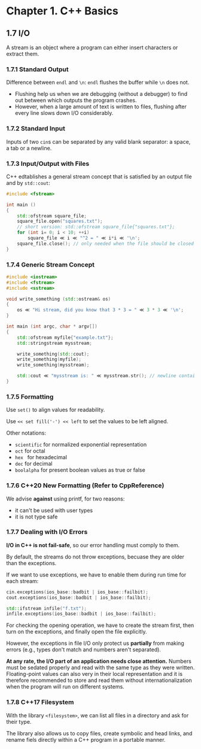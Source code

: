 # Chapter 1. C++ Basics

## 1.7 I/O

A stream is an object where a program can either insert characters or extract them. 

### 1.7.1 Standard Output

Difference between `endl` and `\n`: `endl` flushes the buffer while `\n` does not.

- Flushing help us when we are debugging (without a debugger) to find out between which outputs the program crashes. 
- However, when a large amount of text is written to files, flushing after every line slows down I/O considerably. 

### 1.7.2 Standard Input

Inputs of two `cin`s can be separated by any valid blank separator: a space, a tab or a newline. 

### 1.7.3 Input/Output with Files

C++ edtablishes a general stream concept that is satisfied by an output file and by `std::cout`: 

```c++
#include <fstream>

int main ()
{
    std::ofstream square_file;
    square_file.open("squares.txt");
    // short version: std::ofstream square_file{"squares.txt"}; 
    for (int i= 0; i < 10; ++i)
        square_file ≪ i ≪ "^2 = " ≪ i*i ≪ '\n';
    square_file.close(); // only needed when the file should be closed before it goes out of scope. 
}
```

### 1.7.4 Generic Stream Concept

```c++
#include <iostream>
#include <fstream>
#include <sstream> 

void write_something (std::ostream& os)
{
    os ≪ "Hi stream, did you know that 3 * 3 = " ≪ 3 * 3 ≪ '\n';
}

int main (int argc, char * argv[])
{
    std::ofstream myfile{"example.txt"};
    std::stringstream mysstream; 

    write_something(std::cout);
    write_something(myfile);
    write_something(mysstream); 

    std::cout ≪ "mysstream is: " ≪ mysstream.str(); // newline contained
}
```

### 1.7.5 Formatting

Use `set()` to align values for readability. 

Use `<< set fill('-') << left` to set the values to be left aligned.

Other notations:

-  `scientific` for normalized exponential representation
-  `oct` for octal
-  `hex ` for hexadecimal
-  `dec` for decimal
- `boolalpha` for present boolean values as true or false

### 1.7.6 C++20 New Formatting (Refer to CppReference)

We advise **against** using printf, for two reasons: 

- it can't be used with user types
- it is not type safe

### 1.7.7 Dealing with I/O Errors

**I/O in C++ is not fail-safe**, so our error handling must comply to them.

By default, the streams do not throw exceptions, becuase they are older than the exceptions.

If we want to use exceptions, we have to enable them during run time for each stream: 

```c++
cin.exceptions(ios_base::badbit | ios_base::failbit);
cout.exceptions(ios_base::badbit | ios_base::failbit);

std::ifstream infile("f.txt");
infile.exceptions(ios_base::badbit | ios_base::failbit);
```

For checking the opening operation, we have to create the stream first, then turn on the exceptions, and finally open the file explicitly. 

However, the exceptions in file I/O only protect us **partially** from making errors (e.g., types don't match and numbers aren't separated). 

**At any rate, the I/O part of an application needs close attention.** Numbers must be sedated properly and read with the same type as they were written. Floating-point values can also very in their local representation and it is therefore recommended to store and read them without internationalization when the program will run on different systems. 

### 1.7.8 C++17 Filesystem

With the library `<filesystem>`, we can list all files in a directory and ask for their type. 

The library also allows us to copy files, create symbolic and head links, and rename fiels directly within a C++ program in a portable manner. 
